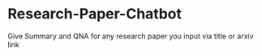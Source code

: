 # Research-Paper-Chatbot
Give Summary and QNA for any research paper you input via title or arxiv link
